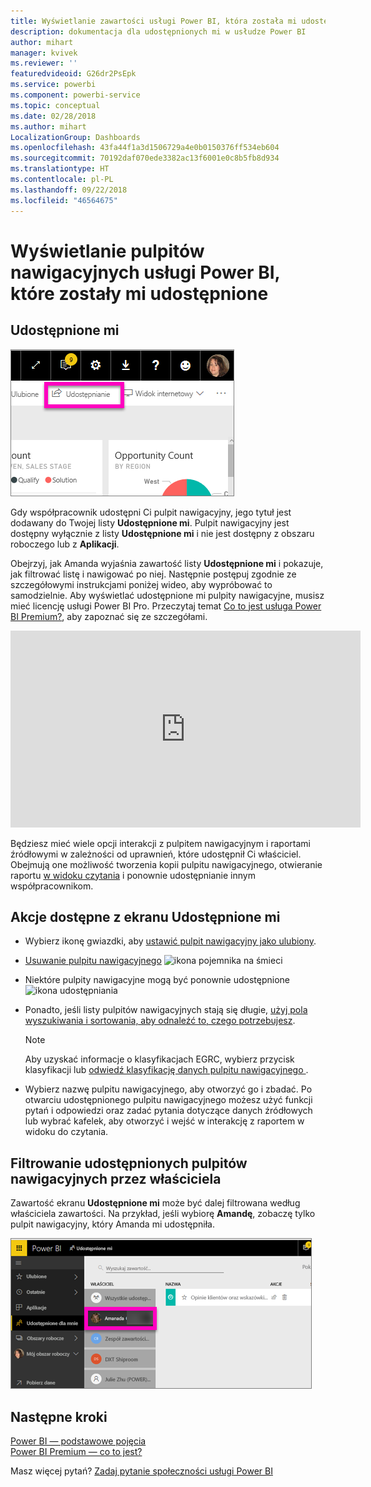 ```yaml
---
title: Wyświetlanie zawartości usługi Power BI, która została mi udostępniona
description: dokumentacja dla udostępnionych mi w usłudze Power BI
author: mihart
manager: kvivek
ms.reviewer: ''
featuredvideoid: G26dr2PsEpk
ms.service: powerbi
ms.component: powerbi-service
ms.topic: conceptual
ms.date: 02/28/2018
ms.author: mihart
LocalizationGroup: Dashboards
ms.openlocfilehash: 43fa44f1a3d1506729a4e0b0150376ff534eb604
ms.sourcegitcommit: 70192daf070ede3382ac13f6001e0c8b5fb8d934
ms.translationtype: HT
ms.contentlocale: pl-PL
ms.lasthandoff: 09/22/2018
ms.locfileid: "46564675"
---
```

# <a name="display-the-power-bi-dashboards-that-have-been-shared-with-me"></a>Wyświetlanie pulpitów nawigacyjnych usługi Power BI, które zostały mi udostępnione
## <a name="shared-with-me"></a>Udostępnione mi
![Ikona udostępniania](./media/end-user-shared-with-me/power-bi-share-dash.png)

Gdy współpracownik udostępni Ci pulpit nawigacyjny, jego tytuł jest dodawany do Twojej listy **Udostępnione mi**. Pulpit nawigacyjny jest dostępny wyłącznie z listy **Udostępnione mi** i nie jest dostępny z obszaru roboczego lub z **Aplikacji**.

Obejrzyj, jak Amanda wyjaśnia zawartość listy **Udostępnione mi** i pokazuje, jak filtrować listę i nawigować po niej. Następnie postępuj zgodnie ze szczegółowymi instrukcjami poniżej wideo, aby wypróbować to samodzielnie. Aby wyświetlać udostępnione mi pulpity nawigacyjne, musisz mieć licencję usługi Power BI Pro. Przeczytaj temat [Co to jest usługa Power BI Premium?](../service-premium.md), aby zapoznać się ze szczegółami.

<iframe width="560" height="315" src="https://www.youtube.com/embed/G26dr2PsEpk" frameborder="0" allowfullscreen></iframe>

Będziesz mieć wiele opcji interakcji z pulpitem nawigacyjnym i raportami źródłowymi w zależności od uprawnień, które udostępnił Ci właściciel. Obejmują one możliwość tworzenia kopii pulpitu nawigacyjnego, otwieranie raportu [w widoku czytania](end-user-reading-view.md) i ponownie udostępnianie innym współpracownikom.

## <a name="actions-available-from-the-shared-with-me-screen"></a>Akcje dostępne z ekranu **Udostępnione mi**
* Wybierz ikonę gwiazdki, aby [ustawić pulpit nawigacyjny jako ulubiony](end-user-favorite.md).
* [Usuwanie pulpitu nawigacyjnego](end-user-delete.md) ![ikona pojemnika na śmieci](./media/end-user-shared-with-me/power-bi-delete-icon.png)
* Niektóre pulpity nawigacyjne mogą być ponownie udostępnione  ![ikona udostępniania](./media/end-user-shared-with-me/power-bi-share-icon-new.png)
* Ponadto, jeśli listy pulpitów nawigacyjnych stają się długie, [użyj pola wyszukiwania i sortowania, aby odnaleźć to, czego potrzebujesz](end-user-search-filter-sort.md).
  
  > [!NOTE]
  > Aby uzyskać informacje o klasyfikacjach EGRC, wybierz przycisk klasyfikacji lub [odwiedź klasyfikację danych pulpitu nawigacyjnego ](../service-data-classification.md).
  > 
  > 
* Wybierz nazwę pulpitu nawigacyjnego, aby otworzyć go i zbadać. Po otwarciu udostępnionego pulpitu nawigacyjnego możesz użyć funkcji pytań i odpowiedzi oraz zadać pytania dotyczące danych źródłowych lub wybrać kafelek, aby otworzyć i wejść w interakcję z raportem w widoku do czytania.

## <a name="filter-shared-dashboards-by-owner"></a>Filtrowanie udostępnionych pulpitów nawigacyjnych przez właściciela
Zawartość ekranu **Udostępnione mi** może być dalej filtrowana według właściciela zawartości. Na przykład, jeśli wybiorę **Amandę**, zobaczę tylko pulpit nawigacyjny, który Amanda mi udostępniła.

![pulpit nawigacyjny filtrowany według właściciela](./media/end-user-shared-with-me/power-bi-owner.png)

## <a name="next-steps"></a>Następne kroki
[Power BI — podstawowe pojęcia](end-user-basic-concepts.md)  
[Power BI Premium — co to jest?](../service-premium.md)  

Masz więcej pytań? [Zadaj pytanie społeczności usługi Power BI](http://community.powerbi.com/)


